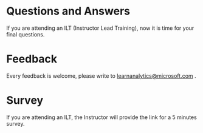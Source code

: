 # Questions and Answers
If you are attending an ILT (Instructor Lead Training), now it is time for your final questions. 

# Feedback
Every feedback is welcome, please write to learnanalytics@microsoft.com .

# Survey
If you are attending an ILT, the Instructor will provide the link for a 5 minutes survey.